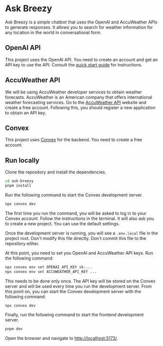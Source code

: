 # Ask Breezy

Ask Breezy is a simple chatbot that uses the OpenAI and AccuWeather APIs to generate responses. It allows you to search for weather information for any location in the world in conversational form.

## OpenAI API

This project uses the OpenAI API. You need to create an account and get an API key to use the API. Consult the [quick start guide](https://platform.openai.com/docs/quickstart) for instructions.

## AccuWeather API

We will be using AccuWeather developer services to obtain weather forecasts. AccuWeather is an American company that offers international weather forecasting services. Go to the [AccuWeather API](https://developer.accuweather.com/) website and create a free account. Following this, you should register a new application to obtain an API key. 

## Convex

This project uses [Convex](https://convex.dev/) for the backend. You need to create a free account.

## Run locally

Clone the repository and install the dependencies.

```bash
cd ask-breezy
pnpm install
```

Run the following command to start the Convex development server.

```bash
npx convex dev
```

The first time you run the command, you will be asked to log in to your Convex account. Follow the instructions in the terminal. It will also ask you to create a new project. You can use the default settings.

Once the development server is running, you will see a `.env.local` file in the project root. Don't modify this file directly. Don't commit this file to the repository either.

At this point, you need to set you OpenAI and AccuWeather API keys. Run the following command:

```bash
npx convex env set OPENAI_API_KEY sk-...
npx convex env set ACCUWEATHER_API_KEY ...
```

This needs to be done only once. The API key will be stored on the Convex server and will be used every time you run the development server. From this point on, you can start the Convex development server with the following command:

```bash
npx convex dev
```

Finally, run the following command to start the frontend development server.

```bash
pnpm dev
```

Open the browser and navigate to <http://localhost:5173/>.
 